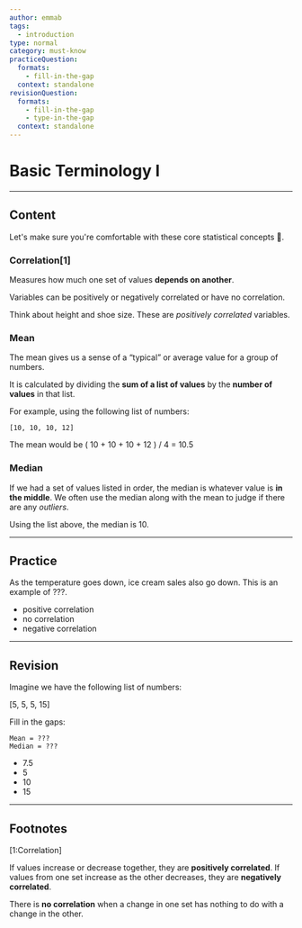 ```yaml
---
author: emmab
tags:
  - introduction
type: normal
category: must-know
practiceQuestion:
  formats:
    - fill-in-the-gap
  context: standalone
revisionQuestion:
  formats:
    - fill-in-the-gap
    - type-in-the-gap
  context: standalone
---
```


# Basic Terminology I


---

## Content

Let's make sure you're comfortable with these core statistical concepts 🔧.

### Correlation[1]

Measures how much one set of values **depends on another**. 

Variables can be positively or negatively correlated or have no correlation.

Think about height and shoe size. These are *positively correlated* variables. 

### Mean

The mean gives us a sense of a “typical” or average value for a group of numbers.

It is calculated by dividing the **sum of a list of values** by the **number of values** in that list.

For example, using the following list of numbers:

```plain-text
[10, 10, 10, 12]
```

The mean would be ( 10 + 10 + 10 + 12 ) / 4 = 10.5

### Median

If we had a set of values listed in order, the median is whatever value is **in the middle**. We often use the median along with the mean to judge if there are any *outliers*.

Using the list above, the median is 10.


---

## Practice

As the temperature goes down, ice cream sales also go down. This is an example of ???.

- positive correlation
- no correlation
- negative correlation


---

## Revision

Imagine we have the following list of numbers:

[5, 5, 5, 15]

Fill in the gaps:

```plain-text
Mean = ???
Median = ???
```

- 7.5
- 5
- 10
- 15


---

## Footnotes

[1:Correlation]

If values increase or decrease together, they are **positively correlated**. If values from one set increase as the other decreases, they are **negatively correlated**. 

There is **no correlation** when a change in one set has nothing to do with a change in the other.
